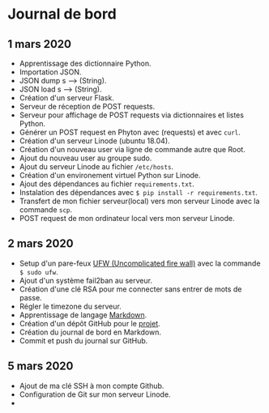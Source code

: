 # Journal de bord

## 1 mars 2020

- Apprentissage des dictionnaire Python.
- Importation JSON.
- JSON dump s --> (String).
- JSON load s --> (String).
- Création d'un serveur Flask.
- Serveur de réception de POST requests.
- Serveur pour affichage de POST requests via dictionnaires et listes Python.
- Générer un POST request en Phyton avec (requests) et avec `curl`.
- Création d'un serveur Linode (ubuntu 18.04).
- Création d'un nouveau user via ligne de commande autre que Root.
- Ajout du nouveau user au groupe sudo.
- Ajout du serveur Linode au fichier `/etc/hosts`.
- Création d'un environement virtuel Python sur Linode.
- Ajout des dépendances au fichier `requirements.txt`.
- Instalation des dépendances avec `$ pip install -r requirements.txt`.
- Transfert de mon fichier serveur(local) vers mon serveur Linode avec la commande `scp`.
- POST request de mon ordinateur local vers mon serveur Linode.

## 2 mars 2020

- Setup d'un pare-feux [UFW (Uncomplicated fire wall)](https://www.digitalocean.com/community/tutorials/how-to-set-up-a-firewall-with-ufw-on-ubuntu-18-04) avec la commande `$ sudo ufw`.
- Ajout d'un système fail2ban au serveur.
- Création d'une clé RSA pour me connecter sans entrer de mots de passe.
- Régler le timezone du serveur.
- Apprentissage de langage [Markdown](https://guides.github.com/features/mastering-markdown/).
- Création d'un dépôt GitHub pour le [projet](https://github.com/DamdlBT/Projet-IoT-h20).
- Création du journal de bord en Markdown.
- Commit et push du journal sur GitHub.

## 5 mars 2020

- Ajout de ma clé SSH à mon compte Github.
- Configuration de Git sur mon serveur Linode.
- 